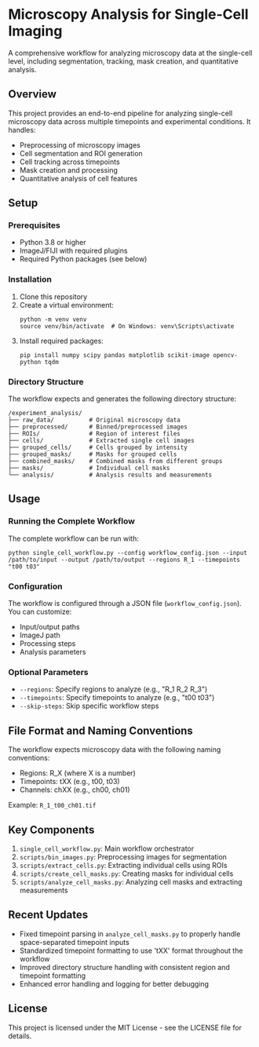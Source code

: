 # Microscopy Analysis for Single-Cell Imaging

A comprehensive workflow for analyzing microscopy data at the single-cell level, including segmentation, tracking, mask creation, and quantitative analysis.

## Overview

This project provides an end-to-end pipeline for analyzing single-cell microscopy data across multiple timepoints and experimental conditions. It handles:

- Preprocessing of microscopy images
- Cell segmentation and ROI generation
- Cell tracking across timepoints
- Mask creation and processing
- Quantitative analysis of cell features

## Setup

### Prerequisites

- Python 3.8 or higher
- ImageJ/FIJI with required plugins
- Required Python packages (see below)

### Installation

1. Clone this repository
2. Create a virtual environment:
   ```
   python -m venv venv
   source venv/bin/activate  # On Windows: venv\Scripts\activate
   ```
3. Install required packages:
   ```
   pip install numpy scipy pandas matplotlib scikit-image opencv-python tqdm
   ```

### Directory Structure

The workflow expects and generates the following directory structure:

```
/experiment_analysis/
├── raw_data/          # Original microscopy data
├── preprocessed/      # Binned/preprocessed images
├── ROIs/              # Region of interest files
├── cells/             # Extracted single cell images
├── grouped_cells/     # Cells grouped by intensity
├── grouped_masks/     # Masks for grouped cells
├── combined_masks/    # Combined masks from different groups
├── masks/             # Individual cell masks
└── analysis/          # Analysis results and measurements
```

## Usage

### Running the Complete Workflow

The complete workflow can be run with:

```
python single_cell_workflow.py --config workflow_config.json --input /path/to/input --output /path/to/output --regions R_1 --timepoints "t00 t03"
```

### Configuration

The workflow is configured through a JSON file (`workflow_config.json`). You can customize:
- Input/output paths
- ImageJ path
- Processing steps
- Analysis parameters

### Optional Parameters

- `--regions`: Specify regions to analyze (e.g., "R_1 R_2 R_3")
- `--timepoints`: Specify timepoints to analyze (e.g., "t00 t03")
- `--skip-steps`: Skip specific workflow steps

## File Format and Naming Conventions

The workflow expects microscopy data with the following naming conventions:
- Regions: R_X (where X is a number)
- Timepoints: tXX (e.g., t00, t03)
- Channels: chXX (e.g., ch00, ch01)

Example: `R_1_t00_ch01.tif`

## Key Components

1. `single_cell_workflow.py`: Main workflow orchestrator
2. `scripts/bin_images.py`: Preprocessing images for segmentation
3. `scripts/extract_cells.py`: Extracting individual cells using ROIs
4. `scripts/create_cell_masks.py`: Creating masks for individual cells
5. `scripts/analyze_cell_masks.py`: Analyzing cell masks and extracting measurements

## Recent Updates

- Fixed timepoint parsing in `analyze_cell_masks.py` to properly handle space-separated timepoint inputs
- Standardized timepoint formatting to use 'tXX' format throughout the workflow
- Improved directory structure handling with consistent region and timepoint formatting
- Enhanced error handling and logging for better debugging

## License

This project is licensed under the MIT License - see the LICENSE file for details.

